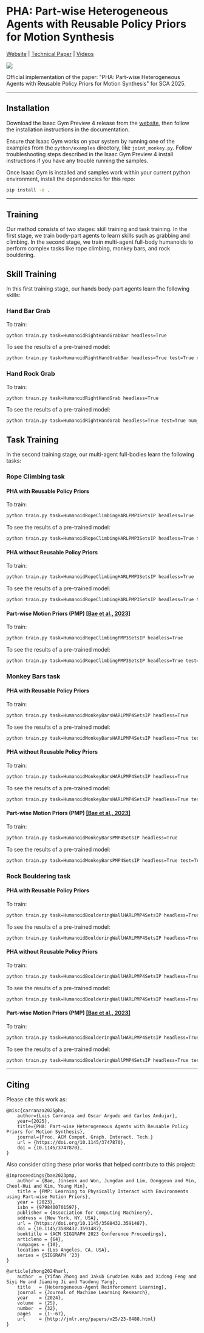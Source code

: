 # PHA: Part-wise Heterogeneous Agents with Reusable Policy Priors for Motion Synthesis
[Website](TODO) | [Technical Paper](TODO) | [Videos](TODO)

![](./images/teaser.png)

Official implementation of the paper: "PHA: Part-wise Heterogeneous Agents with Reusable Policy Priors for Motion Synthesis" for SCA 2025.

---

## Installation

Download the Isaac Gym Preview 4 release from the [website](https://developer.nvidia.com/isaac-gym), then follow the installation instructions in the documentation.

Ensure that Isaac Gym works on your system by running one of the examples from the `python/examples` directory, like `joint_monkey.py`. Follow troubleshooting steps described in the Isaac Gym Preview 4 install instructions if you have any trouble running the samples.

Once Isaac Gym is installed and samples work within your current python environment, install the dependencies for this repo:

```bash
pip install -e .
```

---

## Training
Our method consists of two stages: skill training and task training. In the first stage, we train body-part agents to learn skills such as grabbing and climbing. In the second stage, we train multi-agent full-body humanoids to perform complex tasks like rope climbing, monkey bars, and rock bouldering.

## Skill Training

In this first training stage, our hands body-part agents learn the following skills:

### Hand Bar Grab

To train:

```bash
python train.py task=HumanoidRightHandGrabBar headless=True
```

To see the results of a pre-trained model:

```bash
python train.py task=HumanoidRightHandGrabBar headless=True test=True num_envs=4 checkpoint=./pretrained_models/hand_bar_grab.pth
```

### Hand Rock Grab

To train:

```bash
python train.py task=HumanoidRightHandGrab headless=True
```

To see the results of a pre-trained model:

```bash
python train.py task=HumanoidRightHandGrab headless=True test=True num_envs=4 checkpoint=./pretrained_models/hand_rock_grab.pth
```

## Task Training

In the second training stage, our multi-agent full-bodies learn the following tasks:

### Rope Climbing task

#### PHA with Reusable Policy Priors

To train:

```bash
python train.py task=HumanoidRopeClimbingHARLPMP3SetsIP headless=True
```

To see the results of a pre-trained model:

```bash
python train.py task=HumanoidRopeClimbingHARLPMP3SetsIP headless=True test=True num_envs=4 checkpoint=./pretrained_models/rope_climbing_pha_with_policy_prior.pth
```

#### PHA without Reusable Policy Priors

To train:

```bash
python train.py task=HumanoidRopeClimbingHARLPMP3SetsIP headless=True
```

To see the results of a pre-trained model:

```bash
python train.py task=HumanoidRopeClimbingHARLPMP3SetsIP headless=True test=True num_envs=4 checkpoint=./pretrained_models/rope_climbing_pha.pth
```

#### Part-wise Motion Priors (PMP) [[Bae et al., 2023]](https://dl.acm.org/doi/10.1145/3588432.3591487)

To train:

```bash
python train.py task=HumanoidRopeClimbingPMP3SetsIP headless=True
```

To see the results of a pre-trained model:

```bash
python train.py task=HumanoidRopeClimbingPMP3SetsIP headless=True test=True num_envs=4 checkpoint=./pretrained_models/rope_climbing_pmp.pth
```

### Monkey Bars task

#### PHA with Reusable Policy Priors

To train:

```bash
python train.py task=HumanoidMonkeyBarsHARLPMP4SetsIP headless=True
```

To see the results of a pre-trained model:

```bash
python train.py task=HumanoidMonkeyBarsHARLPMP4SetsIP headless=True test=True num_envs=4 checkpoint=./pretrained_models/monkey_bars_pha_with_policy_prior.pth
```

#### PHA without Reusable Policy Priors

To train:

```bash
python train.py task=HumanoidMonkeyBarsHARLPMP4SetsIP headless=True
```

To see the results of a pre-trained model:

```bash
python train.py task=HumanoidMonkeyBarsHARLPMP4SetsIP headless=True test=True num_envs=4 checkpoint=./pretrained_models/monkey_bars_pha.pth
```

#### Part-wise Motion Priors (PMP) [[Bae et al., 2023]](https://dl.acm.org/doi/10.1145/3588432.3591487)

To train:

```bash
python train.py task=HumanoidMonkeyBarsPMP4SetsIP headless=True
```

To see the results of a pre-trained model:

```bash
python train.py task=HumanoidMonkeyBarsPMP4SetsIP headless=True test=True num_envs=4 checkpoint=./pretrained_models/monkey_bars_pmp.pth
```

### Rock Bouldering task

#### PHA with Reusable Policy Priors

To train:

```bash
python train.py task=HumanoidBoulderingWallHARLPMP4SetsIP headless=True
```

To see the results of a pre-trained model:

```bash
python train.py task=HumanoidBoulderingWallHARLPMP4SetsIP headless=True test=True num_envs=4 checkpoint=./pretrained_models/bouldering_wall_pha_with_policy_prior.pth
```

#### PHA without Reusable Policy Priors

To train:

```bash
python train.py task=HumanoidBoulderingWallHARLPMP4SetsIP headless=True
```

To see the results of a pre-trained model:

```bash
python train.py task=HumanoidBoulderingWallHARLPMP4SetsIP headless=True test=True num_envs=4 checkpoint=./pretrained_models/bouldering_wall_pha.pth
```

#### Part-wise Motion Priors (PMP) [[Bae et al., 2023]](https://dl.acm.org/doi/10.1145/3588432.3591487)

To train:

```bash
python train.py task=HumanoidBoulderingWallHARLPMP4SetsIP headless=True
```

To see the results of a pre-trained model:

```bash
python train.py task=HumanoidBoulderingWallPMP4SetsIP headless=True test=True num_envs=4 checkpoint=./pretrained_models/bouldering_wall_pmp.pth
```

---

## Citing

Please cite this work as:
```
@misc{carranza2025pha,
    author={Luis Carranza and Oscar Argudo and Carlos Andujar},
    year={2025},
    title={PHA: Part-wise Heterogeneous Agents with Reusable Policy Priors for Motion Synthesis}, 
    journal={Proc. ACM Comput. Graph. Interact. Tech.}
    url = {https://doi.org/10.1145/3747870},
    doi = {10.1145/3747870},
}
```

Also consider citing these prior works that helped contribute to this project:
```
@inproceedings{bae2023pmp,
    author = {Bae, Jinseok and Won, Jungdam and Lim, Donggeun and Min, Cheol-Hui and Kim, Young Min},
    title = {PMP: Learning to Physically Interact with Environments using Part-wise Motion Priors},
    year = {2023},
    isbn = {9798400701597},
    publisher = {Association for Computing Machinery},
    address = {New York, NY, USA},
    url = {https://doi.org/10.1145/3588432.3591487},
    doi = {10.1145/3588432.3591487},
    booktitle = {ACM SIGGRAPH 2023 Conference Proceedings},
    articleno = {64},
    numpages = {10},
    location = {Los Angeles, CA, USA},
    series = {SIGGRAPH '23}
}

@article{zhong2024harl,
    author  = {Yifan Zhong and Jakub Grudzien Kuba and Xidong Feng and Siyi Hu and Jiaming Ji and Yaodong Yang},
    title   = {Heterogeneous-Agent Reinforcement Learning},
    journal = {Journal of Machine Learning Research},
    year    = {2024},
    volume  = {25},
    number  = {32},
    pages   = {1--67},
    url     = {http://jmlr.org/papers/v25/23-0488.html}
}
```